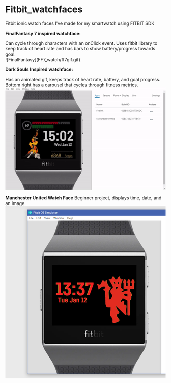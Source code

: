 # Fitbit_watchfaces


Fitbit ionic watch faces I've made for my smartwatch using FITBIT SDK

**FinalFantasy 7 inspired watchface:**

<p>Can cycle through characters with an onClick event.
Uses fitbit library to keep track of heart rate and has bars to show battery/progress towards goal. <br/>
![FinalFantasy](FF7_watch/ff7gif.gif)
<br/>

**Dark Souls Inspired watchface:**

Has an animated gif, keeps track of heart rate, battery, and goal progress.
Bottom right has a carousel that cycles through fitness metrics. <br/>
![FireLink](Firelink/firelink.gif)

**Manchester United Watch Face**
Beginner project, displays time, date, and an image. <br/>
![MUFC Watch](MUFC_Watch/MUFC_Preview.png)
